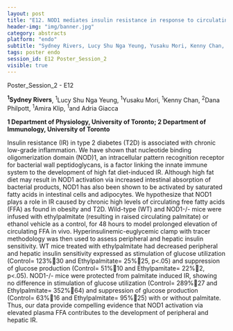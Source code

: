 ```yaml
---
layout: post
title: "E12. NOD1 mediates insulin resistance in response to circulating free fatty acids"
header-img: "img/banner.jpg"
category: abstracts
platform: "endo"
subtitle: "Sydney Rivers, Lucy Shu Nga Yeung, Yusaku Mori, Kenny Chan, Dana Philpott, Amira Klip, and Adria Giacca"
tags: poster endo
session_id: E12 Poster_Session_2
visible: true
---
```

Poster_Session_2 - E12

**<sup>1</sup>Sydney Rivers**, <sup>1</sup>Lucy Shu Nga Yeung, <sup>1</sup>Yusaku Mori, <sup>1</sup>Kenny Chan, <sup>2</sup>Dana Philpott, <sup>1</sup>Amira Klip, <sup>1</sup>and Adria Giacca

__1 Department of Physiology, University of Toronto; 2 Department of Immunology, University of Toronto__

Insulin resistance (IR) in type 2 diabetes (T2D) is associated with chronic low-grade inflammation. We have shown that nucleotide binding oligomerization domain (NOD)1, an intracellular pattern recognition receptor for bacterial wall peptidoglycans, is a factor linking the innate immune system to the development of high fat diet-induced IR. Although high fat diet may result in NOD1 activation via increased intestinal absorption of bacterial products, NOD1 has also been shown to be activated by saturated fatty acids in intestinal cells and adipocytes. We hypothesize that NOD1 plays a role in IR caused by chronic high levels of circulating free fatty acids (FFA) as found in obesity and T2D. Wild-type (WT) and NOD1-/- mice were infused with ethylpalmitate (resulting in raised circulating palmitate) or ethanol vehicle as a control, for 48 hours to model prolonged elevation of circulating FFA in vivo. Hyperinsulinemic-euglycemic clamp with tracer methodology was then used to assess peripheral and hepatic insulin sensitivity. WT mice treated with ethylpalmitate had decreased peripheral and hepatic insulin sensitivity expressed as stimulation of glucose utilization (Control= 123%30 and Ethylpalmitate= 25%25, p<.05) and suppression of glucose production (Control= 51%10 and Ethylpamitate= 22%2, p<.05). NOD1-/- mice were protected from palmitate induced IR, showing no difference in stimulation of glucose utilization (Control= 289%27 and Ethylpalmitate= 352%64) and suppression of glucose production (Control= 63%16 and Ethylpalmitate= 95%25) with or without palmitate. Thus, our data provide compelling evidence that NOD1 activation via elevated plasma FFA contributes to the development of peripheral and hepatic IR. 